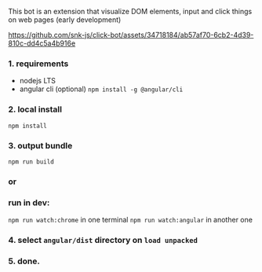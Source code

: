 This bot is an extension that visualize DOM elements, input and click things on web pages
(early development)

https://github.com/snk-js/click-bot/assets/34718184/ab57af70-6cb2-4d39-810c-dd4c5a4b916e

### 1. requirements

-   nodejs LTS
-   angular cli (optional) `npm install -g @angular/cli`

### 2. local install

`npm install`

### 3. output bundle

`npm run build`

### or

### run in dev:

`npm run watch:chrome` in one terminal
`npm run watch:angular` in another one

### 4. select `angular/dist` directory on `load unpacked`

### 5. done.
